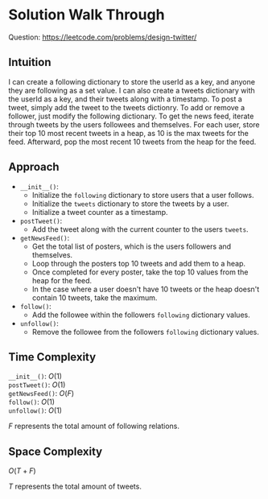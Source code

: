 # Solution Walk Through
Question: https://leetcode.com/problems/design-twitter/

## Intuition
I can create a following dictionary to store the userId as a key, and anyone they are following as a set value. I can also create a tweets dictionary with the userId as a key, and their tweets along with a timestamp. To post a tweet, simply add the tweet to the tweets dictionry. To add or remove a follower, just modify the following dictionary. To get the news feed, iterate through tweets by the users followees and themselves. For each user, store their top 10 most recent tweets in a heap, as 10 is the max tweets for the feed. Afterward, pop the most recent 10 tweets from the heap for the feed.

## Approach
- `__init__()`:
    - Initialize the `following` dictionary to store users that a user follows.
    - Initialize the `tweets` dictionary to store the tweets by a user.
    - Initialize a tweet counter as a timestamp.
- `postTweet()`:
    - Add the tweet along with the current counter to the users `tweets`.
- `getNewsFeed()`:
    - Get the total list of posters, which is the users followers and themselves.
    - Loop through the posters top 10 tweets and add them to a heap.
    - Once completed for every poster, take the top 10 values from the heap for the feed.
    - In the case where a user doesn't have 10 tweets or the heap doesn't contain 10 tweets, take the maximum.
- `follow()`:
    - Add the followee within the followers `following` dictionary values.
- `unfollow()`:
    - Remove the followee from the followers `following` dictionary values.

## Time Complexity
`__init__()`: $O(1)$ \
`postTweet()`: $O(1)$ \
`getNewsFeed()`: $O(F)$ \
`follow()`: $O(1)$ \
`unfollow()`: $O(1)$

$F$ represents the total amount of following relations.

## Space Complexity
$O(T + F)$

$T$ represents the total amount of tweets.